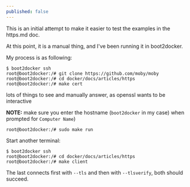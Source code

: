 ```yaml
---
published: false
---
```


This is an initial attempt to make it easier to test the examples in the https.md
doc.

At this point, it is a manual thing, and I've been running it in boot2docker.

My process is as following:

    $ boot2docker ssh
    root@boot2docker:/# git clone https://github.com/moby/moby
    root@boot2docker:/# cd docker/docs/articles/https
    root@boot2docker:/# make cert

lots of things to see and manually answer, as openssl wants to be interactive

**NOTE:** make sure you enter the hostname (`boot2docker` in my case) when prompted for `Computer Name`)

    root@boot2docker:/# sudo make run

Start another terminal:

    $ boot2docker ssh
    root@boot2docker:/# cd docker/docs/articles/https
    root@boot2docker:/# make client

The last connects first with `--tls` and then with `--tlsverify`, both should succeed.
